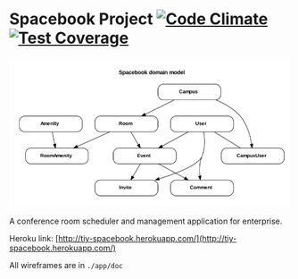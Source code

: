 # Spacebook Project [![Code Climate](https://codeclimate.com/github/tiy-austin-ror/SpaceBook/badges/gpa.svg)](https://codeclimate.com/github/tiy-austin-ror/SpaceBook) [![Test Coverage](https://codeclimate.com/github/tiy-austin-ror/SpaceBook/badges/coverage.svg)](https://codeclimate.com/github/tiy-austin-ror/SpaceBook/coverage) 

![Alt text](UML.png)

A conference room scheduler and management application for enterprise.

Heroku link: [http://tiy-spacebook.herokuapp.com/](http://tiy-spacebook.herokuapp.com/)

All wireframes are in `./app/doc`
